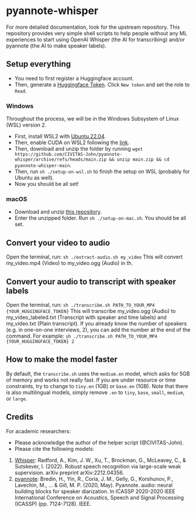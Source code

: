 # pyannote-whisper
For more detailed documentation, look for the upstream repository. This repository provides very simple shell scripts to help people without any ML experiences to start using OpenAI Whisper (the AI for transcribing) and/or pyannote (the AI to make speaker labels).

## Setup everything
* You need to first register a Huggingface account.
* Then, generate a [Huggingface Token](https://huggingface.co/settings/tokens). Click `New token` and set the role to `Read`.

### Windows
Throughout the process, we will be in the Windows Subsystem of Linux (WSL) version 2.
* First, install WSL2 with [Ubuntu 22.04](https://ubuntu.com/tutorials/install-ubuntu-on-wsl2-on-windows-11-with-gui-support).
* Then, enable CUDA on WSL2 following the [link](https://learn.microsoft.com/en-us/windows/ai/directml/gpu-cuda-in-wsl).
* Then, download and unzip the folder by running `wget https://github.com/CIVITAS-John/pyannote-whisper/archive/refs/heads/main.zip && unzip main.zip && cd pyannote-whisper-main`.
* Then, run `sh ./setup-on-wsl.sh` to finish the setup on WSL (probably for Ubuntu as well).
* Now you should be all set!

### macOS
* Download and unzip [this repository](https://github.com/CIVITAS-John/pyannote-whisper/archive/refs/heads/main.zip).
* Enter the unzipped folder. Run `sh ./setup-on-mac.sh`. You should be all set.

## Convert your video to audio
Open the terminal, run:
`sh ./extract-audio.sh my_video`
This will convert my_video.mp4 (Video) to my_video.ogg (Audio) in th.

## Convert your audio to transcript with speaker labels
Open the terminal, run:
`sh ./transcribe.sh PATH_TO_YOUR_MP4 {YOUR_HUGGINGFACE_TOKEN}`
This will transcribe my_video.ogg (Audio) to my_video_labeled.txt (Transcript with speaker and time labels) and my_video.txt (Plain transcript). If you already know the number of speakers (e.g. in one-on-one interviews, 2), you can add the number at the end of the command. For example:
`sh ./transcribe.sh PATH_TO_YOUR_MP4 {YOUR_HUGGINGFACE_TOKEN} 2`

## How to make the model faster
By default, the `transcribe.sh` uses the `medium.en` model, which asks for 5GB of memory and works not really fast. If you are under resource or time constraints, try to change to `tiny.en` (1GB) or `base.en` (1GB). Note that there is also multilingual models, simply remove `.en` to `tiny`, `base`, `small`, `medium`, or `large`.

## Credits
For academic researchers:
* Please acknowledge the author of the helper script (@CIVITAS-John).
* Please cite the following models:
1. [Whisper](https://github.com/openai/whisper): Radford, A., Kim, J. W., Xu, T., Brockman, G., McLeavey, C., & Sutskever, I. (2022). Robust speech recognition via large-scale weak supervision. arXiv preprint arXiv:2212.04356.
1. [pyannote](https://huggingface.co/pyannote/speaker-diarization): Bredin, H., Yin, R., Coria, J. M., Gelly, G., Korshunov, P., Lavechin, M., ... & Gill, M. P. (2020, May). Pyannote. audio: neural building blocks for speaker diarization. In ICASSP 2020-2020 IEEE International Conference on Acoustics, Speech and Signal Processing (ICASSP) (pp. 7124-7128). IEEE.